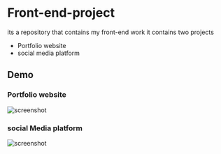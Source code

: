 # Front-end-project
its a repository that contains my front-end work
it contains two projects 
<ul>
<li>Portfolio website</li>
<li>social media platform</li>
</ul>

## Demo
### Portfolio website
![screenshot](https://github.com/ADITYA97-CODER/Front-end-project/blob/206547cf5a756cf734a09986ab2ee0b14bf50015/MY-SELF%20and%205%20more%20pages%20-%20Personal%20-%20Microsoft%E2%80%8B%20Edge%203_29_2023%2012_53_57%20PM.png)
### social Media platform
![screenshot](https://github.com/ADITYA97-CODER/Front-end-project/blob/206547cf5a756cf734a09986ab2ee0b14bf50015/Mexo%20-%20Responsive%20media%20website%20Using%20Htlm,Css%20and%20Java%20script%20and%205%20more%20pages%20-%20Personal%20-%20Microsoft%E2%80%8B%20Edge%203_29_2023%2012_53_24%20PM.png)
